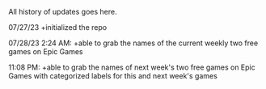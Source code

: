 All history of updates goes here.

07/27/23
+initialized the repo

07/28/23
2:24 AM:
+able to grab the names of the current weekly two free games on Epic Games

11:08 PM:
+able to grab the names of next week's two free games on Epic Games with
categorized labels for this and next week's games
